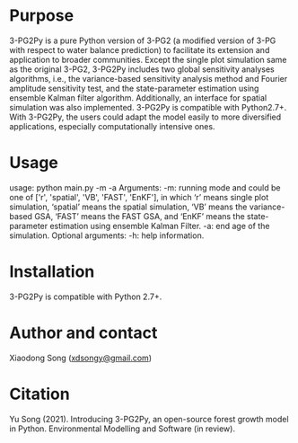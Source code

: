 # Purpose
3-PG2Py is a pure Python version of 3-PG2 (a modified version of 3-PG with respect to water balance prediction) to facilitate its extension and application to broader communities. Except the single plot simulation same as the original 3-PG2, 3-PG2Py includes two global sensitivity analyses algorithms, i.e., the variance-based sensitivity analysis method and Fourier amplitude sensitivity test, and the state-parameter estimation using ensemble Kalman filter algorithm. Additionally, an interface for spatial simulation was also implemented. 3-PG2Py is compatible with Python2.7+. With 3-PG2Py, the users could adapt the model easily to more diversified applications, especially computationally intensive ones.
# Usage
usage: python main.py -m <running mode> -a <end age the simulation> 
Arguments:
-m: running mode and could be one of ['r', 'spatial', 'VB', 'FAST', 'EnKF'], in which ‘r’ means single plot simulation, ‘spatial’ means the spatial simulation, ‘VB’ means the variance-based GSA, ‘FAST’ means the FAST GSA, and ‘EnKF’ means the state-parameter estimation using ensemble Kalman Filter.
-a: end age of the simulation.
Optional arguments:
-h: help information.
# Installation
3-PG2Py is compatible with Python 2.7+. 
# Author and contact
Xiaodong Song (xdsongy@gmail.com)
# Citation
Yu Song (2021). Introducing 3-PG2Py, an open-source forest growth model in Python. Environmental Modelling and Software (in review).
